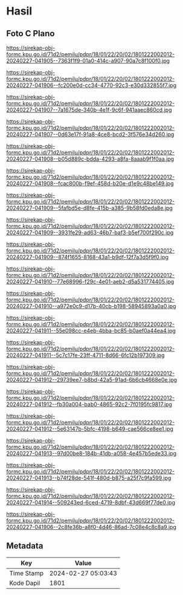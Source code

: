 # Hasil

## Foto C Plano

https://sirekap-obj-formc.kpu.go.id/71d2/pemilu/pdpr/18/01/22/20/02/1801222002012-20240227-041905--7363f1f9-01a0-414c-a907-90a7c8f100f0.jpg

https://sirekap-obj-formc.kpu.go.id/71d2/pemilu/pdpr/18/01/22/20/02/1801222002012-20240227-041906--fc200e0d-cc34-4770-92c3-e30d332855f7.jpg

https://sirekap-obj-formc.kpu.go.id/71d2/pemilu/pdpr/18/01/22/20/02/1801222002012-20240227-041907--7a1675de-340b-4e1f-9c6f-941aaec860cd.jpg

https://sirekap-obj-formc.kpu.go.id/71d2/pemilu/pdpr/18/01/22/20/02/1801222002012-20240227-041907--0d63e17f-91a8-4ce8-bcd2-3f576e34d260.jpg

https://sirekap-obj-formc.kpu.go.id/71d2/pemilu/pdpr/18/01/22/20/02/1801222002012-20240227-041908--b05d889c-bdda-4293-a8fa-8aaab9f1f0aa.jpg

https://sirekap-obj-formc.kpu.go.id/71d2/pemilu/pdpr/18/01/22/20/02/1801222002012-20240227-041908--fcac800b-f9ef-458d-b20e-d1e9c48be149.jpg

https://sirekap-obj-formc.kpu.go.id/71d2/pemilu/pdpr/18/01/22/20/02/1801222002012-20240227-041909--5fafbd5e-d8fe-415b-a385-9b58fd0eda8e.jpg

https://sirekap-obj-formc.kpu.go.id/71d2/pemilu/pdpr/18/01/22/20/02/1801222002012-20240227-041909--3931fe29-ad63-46b7-baf3-b5ef700f290c.jpg

https://sirekap-obj-formc.kpu.go.id/71d2/pemilu/pdpr/18/01/22/20/02/1801222002012-20240227-041909--874f1655-8168-43a1-b9df-12f7a3d5f9f0.jpg

https://sirekap-obj-formc.kpu.go.id/71d2/pemilu/pdpr/18/01/22/20/02/1801222002012-20240227-041910--77e68996-f29c-4e01-aeb2-d5a531774405.jpg

https://sirekap-obj-formc.kpu.go.id/71d2/pemilu/pdpr/18/01/22/20/02/1801222002012-20240227-041910--a972e0c9-d17b-40cb-b198-58945893a0a0.jpg

https://sirekap-obj-formc.kpu.go.id/71d2/pemilu/pdpr/18/01/22/20/02/1801222002012-20240227-041911--55e098cc-e4eb-4bba-bc85-b0aef0a44ea4.jpg

https://sirekap-obj-formc.kpu.go.id/71d2/pemilu/pdpr/18/01/22/20/02/1801222002012-20240227-041911--5c7c17fe-23ff-4711-8d66-6fc12b197309.jpg

https://sirekap-obj-formc.kpu.go.id/71d2/pemilu/pdpr/18/01/22/20/02/1801222002012-20240227-041912--29739ee7-b8bd-42a5-91ad-6b6cb4668e0e.jpg

https://sirekap-obj-formc.kpu.go.id/71d2/pemilu/pdpr/18/01/22/20/02/1801222002012-20240227-041912--fb30a004-bab0-4865-92c2-7f0195fc9817.jpg

https://sirekap-obj-formc.kpu.go.id/71d2/pemilu/pdpr/18/01/22/20/02/1801222002012-20240227-041912--5e63147b-5bfc-4198-b649-cae566ce8ee1.jpg

https://sirekap-obj-formc.kpu.go.id/71d2/pemilu/pdpr/18/01/22/20/02/1801222002012-20240227-041913--97d00be8-184b-41db-a058-4e457b5ede33.jpg

https://sirekap-obj-formc.kpu.go.id/71d2/pemilu/pdpr/18/01/22/20/02/1801222002012-20240227-041913--b74f28de-541f-480d-b875-a25f7c9fa599.jpg

https://sirekap-obj-formc.kpu.go.id/71d2/pemilu/pdpr/18/01/22/20/02/1801222002012-20240227-041914--509243ed-6ced-4719-8dbf-43d669f77de0.jpg

https://sirekap-obj-formc.kpu.go.id/71d2/pemilu/pdpr/18/01/22/20/02/1801222002012-20240227-041906--2c8fe36b-a8f0-4d46-86ad-7c08e4c8c8a9.jpg


## Metadata

| Key        | Value               |
| ---------- | ------------------- |
| Time Stamp | 2024-02-27 05:03:43 |
| Kode Dapil | 1801                |



